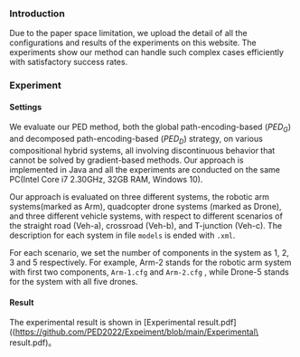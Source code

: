 ### Introduction

Due to the paper space limitation,  we upload the detail of all the configurations and results of the experiments on this website. The experiments show our method can handle such complex cases efficiently with satisfactory success rates.

### Experiment

#### Settings

We evaluate our PED method, both the global path-encoding-based ($PED_G$) and decomposed path-encoding-based ($PED_D$) strategy, on various compositional hybrid systems, all involving discontinuous behavior that cannot be solved by gradient-based methods. Our approach is implemented in Java and all the experiments are conducted on the same PC(Intel Core i7 2.30GHz, 32GB RAM, Windows 10).

Our approach is evaluated on three different systems, the robotic arm systems(marked as Arm), quadcopter drone systems (marked as Drone), and three different vehicle systems, with respect to different scenarios of the straight road (Veh-a), crossroad (Veh-b), and T-junction (Veh-c). The description for each system in file ```models``` is ended with ```.xml```.

For each scenario, we set the number of components in the system as $1$, $2$, $3$ and $5$ respectively. For example, Arm-2 stands for the robotic arm system with first two components, ```Arm-1.cfg``` and ```Arm-2.cfg``` , while Drone-5 stands for the system with all five drones.

#### Result

The experimental result is shown in [Experimental result.pdf]((https://github.com/PED2022/Expeiment/blob/main/Experimental\ result.pdf)。

